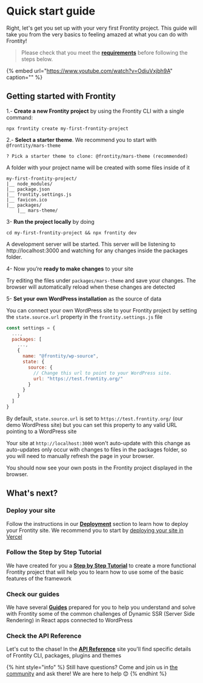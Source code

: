 # Quick start guide

Right, let's get you set up with your very first Frontity project. This guide will take you from the very basics to feeling amazed at what you can do with Frontity!

> Please check that you meet the [**requirements**](README.md#requirements) before following the steps below.

{% embed url="https://www.youtube.com/watch?v=OdiuVxjbh9A" caption="" %}

## Getting started with Frontity

1.-  **Create a new Frontity project** by using the Frontity CLI with a single command:

```text
npx frontity create my-first-frontity-project
```

2.-  **Select a starter theme**. We recommend you to start with `@frontity/mars-theme`

```
? Pick a starter theme to clone: @frontity/mars-theme (recommended)
```

A folder with your project name will be created with some files inside of it

```
my-first-frontity-project/
|__ node_modules/
|__ package.json
|__ frontity.settings.js
|__ favicon.ico
|__ packages/
    |__ mars-theme/
```

3- **Run the project locally** by doing

```
cd my-first-frontity-project && npx frontity dev
```

A development server will be started. This server will be listening to http://localhost:3000 and watching for any changes inside the packages folder.


4- Now you’re **ready to make changes** to your site

Try editing the files under `packages/mars-theme` and save your changes. The browser will automatically reload when these changes are detected

5- **Set your own WordPress installation** as the source of data 

You can connect your own WordPress site to your Frontity project by setting the `state.source.url` property in the `frontity.settings.js` file

```javascript
const settings = {
  ...,
  packages: [
    ...,
    {
      name: "@frontity/wp-source",
      state: {
        source: {
          // Change this url to point to your WordPress site.
          url: "https://test.frontity.org/"
        }
      }
    }
  ]
}
```

By default, `state.source.url` is set to `https://test.frontity.org/` (our demo WordPress site) but you can set this property to any valid URL pointing to a WordPress site

Your site at `http://localhost:3000` won't auto-update with this change as auto-updates only occur with changes to files in the packages folder, so you will need to manually refresh the page in your browser.

You should now see your own posts in the Frontity project displayed in the browser.

## What's next?

### Deploy your site

Follow the instructions in our **[Deployment](https://docs.frontity.org/deployment)** section to learn how to deploy your Frontity site. We recommend you to start by [deploying your site in Vercel](https://docs.frontity.org/deployment/deploy-using-vercel)

### Follow the Step by Step Tutorial

We have created for you a **[Step by Step Tutorial](#)** to create a more functional Frontity project that will help you to learn how to use some of the basic features of the framework

### Check our guides

We have several **[Guides](#)** prepared for you to help you understand and solve with Frontity some of the common challenges of Dynamic SSR (Server Side Rendering) in React apps connected to WordPress

### Check the API Reference

Let's cut to the chase! In the **[API Reference](#)** site you'll find specific details of Frontity CLI, packages, plugins and themes

{% hint style="info" %}
Still have questions? Come and join us in [the community](https://community.frontity.org/) and ask there! We are here to help 😊
{% endhint %}


